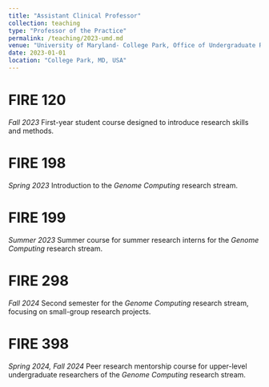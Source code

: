 ```yaml
---
title: "Assistant Clinical Professor"
collection: teaching
type: "Professor of the Practice"
permalink: /teaching/2023-umd.md
venue: "University of Maryland- College Park, Office of Undergraduate Research- First Year Innovation & Research"
date: 2023-01-01
location: "College Park, MD, USA"
---
```


FIRE 120 
======
*Fall 2023*
First-year student course designed to introduce research skills and methods.

FIRE 198 
======
*Spring 2023*
Introduction to the *Genome Computing* research stream.

FIRE 199 
======
*Summer 2023*
Summer course for summer research interns for the *Genome Computing* research stream.

FIRE 298 
======
*Fall 2024*
Second semester for the *Genome Computing* research stream, focusing on small-group research projects.

FIRE 398 
======
*Spring 2024, Fall 2024*
Peer research mentorship course for upper-level undergraduate researchers of the *Genome Computing* research stream.
